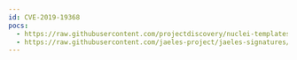 ```yaml
---
id: CVE-2019-19368
pocs:
  - https://raw.githubusercontent.com/projectdiscovery/nuclei-templates/master/cves/CVE-2019-19368.yaml
  - https://raw.githubusercontent.com/jaeles-project/jaeles-signatures/master/cves/rumpus-ftp-xss-cve-2019-19368.yaml
---
```


